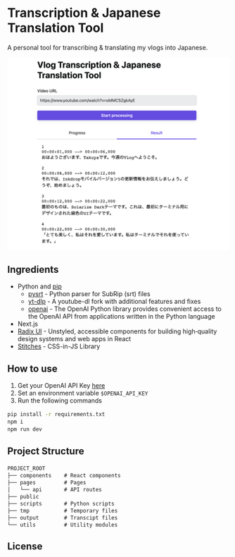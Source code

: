 # Transcription & Japanese Translation Tool

A personal tool for transcribing & translating my vlogs into Japanese.

![screenshot](./docs/screenshot.png)

## Ingredients

- Python and [pip](https://pypi.org/project/pip/)
  - [pysrt](https://github.com/byroot/pysrt) - Python parser for SubRip (srt) files
  - [yt-dlp](https://github.com/yt-dlp/yt-dlp) - A youtube-dl fork with additional features and fixes
  - [openai](https://github.com/openai/openai-python) - The OpenAI Python library provides convenient access to the OpenAI API from applications written in the Python language
- Next.js
- [Radix UI](https://www.radix-ui.com/) - Unstyled, accessible components for building high‑quality design systems and web apps in React
- [Stitches](https://github.com/modulz/stitches) - CSS-in-JS Library

## How to use

1. Get your OpenAI API Key [here](https://platform.openai.com/account/api-keys)
2. Set an environment variable `$OPENAI_API_KEY`
3. Run the following commands

```bash
pip install -r requirements.txt
npm i
npm run dev
```

## Project Structure

```
PROJECT_ROOT
├── components    # React components
├── pages         # Pages
│   └── api       # API routes
├── public
├── scripts       # Python scripts
├── tmp           # Temporary files
├── output        # Transcipt files
└── utils         # Utility modules

```

## License
